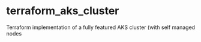# terraform_aks_cluster
Terraform implementation of a fully featured AKS cluster (with self managed nodes 
